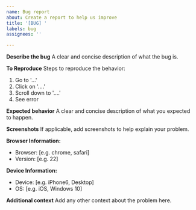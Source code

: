 ```yaml
---
name: Bug report
about: Create a report to help us improve
title: '[BUG] '
labels: bug
assignees: ''

---
```


**Describe the bug**
A clear and concise description of what the bug is.

**To Reproduce**
Steps to reproduce the behavior:
1. Go to '...'
2. Click on '....'
3. Scroll down to '....'
4. See error

**Expected behavior**
A clear and concise description of what you expected to happen.

**Screenshots**
If applicable, add screenshots to help explain your problem.

**Browser Information:**
 - Browser: [e.g. chrome, safari]
 - Version: [e.g. 22]

**Device Information:**
 - Device: [e.g. iPhone6, Desktop]
 - OS: [e.g. iOS, Windows 10]

**Additional context**
Add any other context about the problem here.